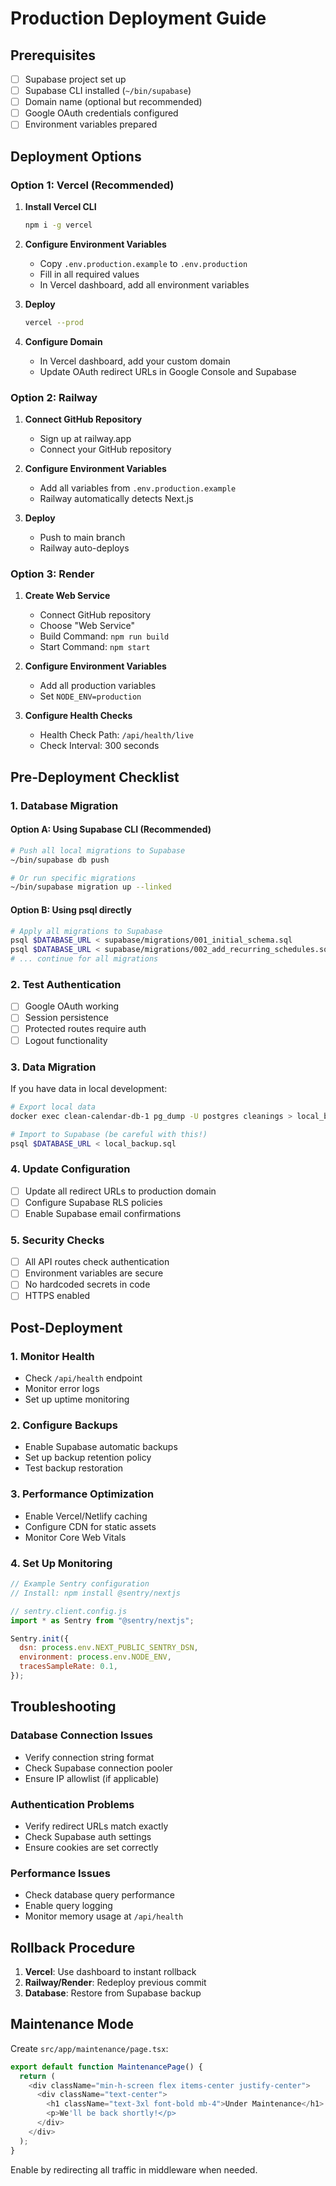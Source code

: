 # Production Deployment Guide

## Prerequisites

- [ ] Supabase project set up
- [ ] Supabase CLI installed (`~/bin/supabase`)
- [ ] Domain name (optional but recommended)
- [ ] Google OAuth credentials configured
- [ ] Environment variables prepared

## Deployment Options

### Option 1: Vercel (Recommended)

1. **Install Vercel CLI**
   ```bash
   npm i -g vercel
   ```

2. **Configure Environment Variables**
   - Copy `.env.production.example` to `.env.production`
   - Fill in all required values
   - In Vercel dashboard, add all environment variables

3. **Deploy**
   ```bash
   vercel --prod
   ```

4. **Configure Domain**
   - In Vercel dashboard, add your custom domain
   - Update OAuth redirect URLs in Google Console and Supabase

### Option 2: Railway

1. **Connect GitHub Repository**
   - Sign up at railway.app
   - Connect your GitHub repository

2. **Configure Environment Variables**
   - Add all variables from `.env.production.example`
   - Railway automatically detects Next.js

3. **Deploy**
   - Push to main branch
   - Railway auto-deploys

### Option 3: Render

1. **Create Web Service**
   - Connect GitHub repository
   - Choose "Web Service"
   - Build Command: `npm run build`
   - Start Command: `npm start`

2. **Configure Environment Variables**
   - Add all production variables
   - Set `NODE_ENV=production`

3. **Configure Health Checks**
   - Health Check Path: `/api/health/live`
   - Check Interval: 300 seconds

## Pre-Deployment Checklist

### 1. Database Migration

#### Option A: Using Supabase CLI (Recommended)
```bash
# Push all local migrations to Supabase
~/bin/supabase db push

# Or run specific migrations
~/bin/supabase migration up --linked
```

#### Option B: Using psql directly
```bash
# Apply all migrations to Supabase
psql $DATABASE_URL < supabase/migrations/001_initial_schema.sql
psql $DATABASE_URL < supabase/migrations/002_add_recurring_schedules.sql
# ... continue for all migrations
```

### 2. Test Authentication
- [ ] Google OAuth working
- [ ] Session persistence
- [ ] Protected routes require auth
- [ ] Logout functionality

### 3. Data Migration
If you have data in local development:
```bash
# Export local data
docker exec clean-calendar-db-1 pg_dump -U postgres cleanings > local_backup.sql

# Import to Supabase (be careful with this!)
psql $DATABASE_URL < local_backup.sql
```

### 4. Update Configuration
- [ ] Update all redirect URLs to production domain
- [ ] Configure Supabase RLS policies
- [ ] Enable Supabase email confirmations

### 5. Security Checks
- [ ] All API routes check authentication
- [ ] Environment variables are secure
- [ ] No hardcoded secrets in code
- [ ] HTTPS enabled

## Post-Deployment

### 1. Monitor Health
- Check `/api/health` endpoint
- Monitor error logs
- Set up uptime monitoring

### 2. Configure Backups
- Enable Supabase automatic backups
- Set up backup retention policy
- Test backup restoration

### 3. Performance Optimization
- Enable Vercel/Netlify caching
- Configure CDN for static assets
- Monitor Core Web Vitals

### 4. Set Up Monitoring
```javascript
// Example Sentry configuration
// Install: npm install @sentry/nextjs

// sentry.client.config.js
import * as Sentry from "@sentry/nextjs";

Sentry.init({
  dsn: process.env.NEXT_PUBLIC_SENTRY_DSN,
  environment: process.env.NODE_ENV,
  tracesSampleRate: 0.1,
});
```

## Troubleshooting

### Database Connection Issues
- Verify connection string format
- Check Supabase connection pooler
- Ensure IP allowlist (if applicable)

### Authentication Problems
- Verify redirect URLs match exactly
- Check Supabase auth settings
- Ensure cookies are set correctly

### Performance Issues
- Check database query performance
- Enable query logging
- Monitor memory usage at `/api/health`

## Rollback Procedure

1. **Vercel**: Use dashboard to instant rollback
2. **Railway/Render**: Redeploy previous commit
3. **Database**: Restore from Supabase backup

## Maintenance Mode

Create `src/app/maintenance/page.tsx`:
```typescript
export default function MaintenancePage() {
  return (
    <div className="min-h-screen flex items-center justify-center">
      <div className="text-center">
        <h1 className="text-3xl font-bold mb-4">Under Maintenance</h1>
        <p>We'll be back shortly!</p>
      </div>
    </div>
  );
}
```

Enable by redirecting all traffic in middleware when needed.